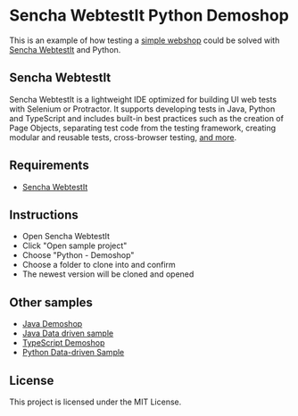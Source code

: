 # Sencha WebtestIt Python Demoshop

This is an example of how testing a [simple webshop](http://demoshop.webtestit.com/) could be solved with [Sencha WebtestIt](https://docs.sencha.com/webtestit.html) and Python.

## Sencha WebtestIt

Sencha WebtestIt is a lightweight IDE optimized for building UI web tests with Selenium or Protractor. It supports developing tests in Java, Python and TypeScript and includes built-in best practices such as the creation of Page Objects, separating test code from the testing framework, creating modular and reusable tests, cross-browser testing, [and more](https://docs.sencha.com/webtestit.html).

## Requirements

* [Sencha WebtestIt](https://docs.sencha.com/webtestit.html)

## Instructions

* Open Sencha WebtestIt
* Click "Open sample project"
* Choose "Python - Demoshop"
* Choose a folder to clone into and confirm
* The newest version will be cloned and opened

## Other samples

* [Java Demoshop](https://github.com/extjs/RxSe-java-demoshop)
* [Java Data driven sample](https://github.com/extjs/RxSe-java-data-driven-sample)
* [TypeScript Demoshop](https://github.com/extjs/RxSe-ts-demoshop)
* [Python Data-driven Sample](https://github.com/extjs/RxSe-python-data-driven-sample)

## License

This project is licensed under the MIT License.
